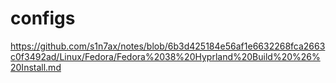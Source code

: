 # configs

https://github.com/s1n7ax/notes/blob/6b3d425184e56af1e6632268fca2663c0f3492ad/Linux/Fedora/Fedora%2038%20Hyprland%20Build%20%26%20Install.md
